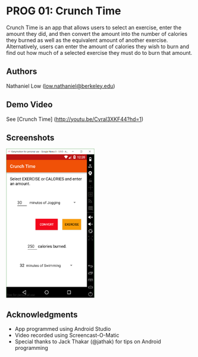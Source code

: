 # PROG 01: Crunch Time

Crunch Time is an app that allows users to select an exercise, enter the amount they did, and then convert the amount into the number of calories they burned as well as the equivalent amount of another exercise. Alternatively, users can enter the amount of calories they wish to burn and find out how much of a selected exercise they must do to burn that amount.

## Authors

Nathaniel Low ([low.nathaniel@berkeley.edu](mailto:low.nathaniel@berkeley.edu))

## Demo Video

See [Crunch Time] (http://youtu.be/Cvral3XKF44?hd=1)

## Screenshots

<img src="screenshots/CrunchTime.PNG" height="400" alt="Screenshot"/>

## Acknowledgments

* App programmed using Android Studio
* Video recorded using Screencast-O-Matic
* Special thanks to Jack Thakar (@jathak) for tips on Android programming
